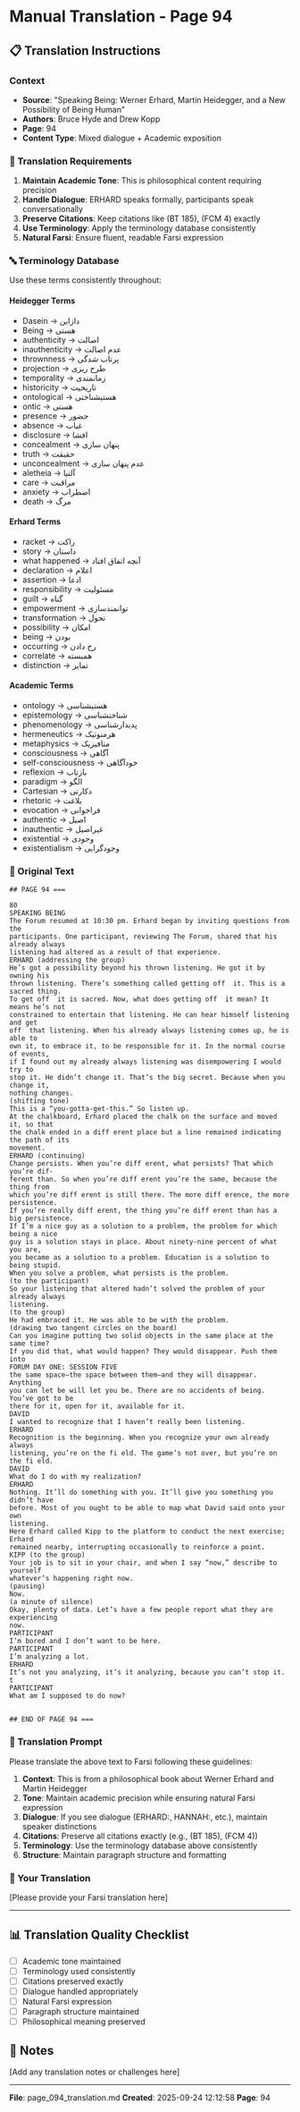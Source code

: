 # Manual Translation - Page 94

## 📋 Translation Instructions

### Context
- **Source**: "Speaking Being: Werner Erhard, Martin Heidegger, and a New Possibility of Being Human"
- **Authors**: Bruce Hyde and Drew Kopp
- **Page**: 94
- **Content Type**: Mixed dialogue + Academic exposition

### 🎯 Translation Requirements

1. **Maintain Academic Tone**: This is philosophical content requiring precision
2. **Handle Dialogue**: ERHARD speaks formally, participants speak conversationally
3. **Preserve Citations**: Keep citations like (BT 185), (FCM 4) exactly
4. **Use Terminology**: Apply the terminology database consistently
5. **Natural Farsi**: Ensure fluent, readable Farsi expression

### 🔤 Terminology Database

Use these terms consistently throughout:

#### Heidegger Terms
- Dasein → دازاین
- Being → هستی
- authenticity → اصالت
- inauthenticity → عدم اصالت
- thrownness → پرتاب شدگی
- projection → طرح ریزی
- temporality → زمانمندی
- historicity → تاریخیت
- ontological → هستیشناختی
- ontic → هستی
- presence → حضور
- absence → غیاب
- disclosure → افشا
- concealment → پنهان سازی
- truth → حقیقت
- unconcealment → عدم پنهان سازی
- aletheia → آلتیا
- care → مراقبت
- anxiety → اضطراب
- death → مرگ

#### Erhard Terms
- racket → راکت
- story → داستان
- what happened → آنچه اتفاق افتاد
- declaration → اعلام
- assertion → ادعا
- responsibility → مسئولیت
- guilt → گناه
- empowerment → توانمندسازی
- transformation → تحول
- possibility → امکان
- being → بودن
- occurring → رخ دادن
- correlate → همبسته
- distinction → تمایز

#### Academic Terms
- ontology → هستیشناسی
- epistemology → شناختشناسی
- phenomenology → پدیدارشناسی
- hermeneutics → هرمنوتیک
- metaphysics → متافیزیک
- consciousness → آگاهی
- self-consciousness → خودآگاهی
- reflexion → بازتاب
- paradigm → الگو
- Cartesian → دکارتی
- rhetoric → بلاغت
- evocation → فراخوانی
- authentic → اصیل
- inauthentic → غیراصیل
- existential → وجودی
- existentialism → وجودگرایی


### 📝 Original Text

```
## PAGE 94 ===

80
SPEAKING BEING
The Forum resumed at 10:30 pm. Erhard began by inviting questions from the
participants. One participant, reviewing The Forum, shared that his already always 
listening had altered as a result of that experience.  
ERHARD (addressing the group)
He’s got a possibility beyond his thrown listening. He got it by owning his 
thrown listening. There’s something called getting off  it. This is a sacred thing.
To get off  it is sacred. Now, what does getting off  it mean? It means he’s not 
constrained to entertain that listening. He can hear himself listening and get 
off  that listening. When his already always listening comes up, he is able to 
own it, to embrace it, to be responsible for it. In the normal course of events,
if I found out my already always listening was disempowering I would try to
stop it. He didn’t change it. That’s the big secret. Because when you change it, 
nothing changes.
(shifting tone)
This is a “you-gotta-get-this.” So listen up. 
At the chalkboard, Erhard placed the chalk on the surface and moved it, so that 
the chalk ended in a diff erent place but a line remained indicating the path of its 
movement.
ERHARD (continuing)
Change persists. When you’re diff erent, what persists? That which you’re dif-
ferent than. So when you’re diff erent you’re the same, because the thing from 
which you’re diff erent is still there. The more diff erence, the more persistence. 
If you’re really diff erent, the thing you’re diff erent than has a big persistence. 
If I’m a nice guy as a solution to a problem, the problem for which being a nice
guy is a solution stays in place. About ninety-nine percent of what you are,
you became as a solution to a problem. Education is a solution to being stupid. 
When you solve a problem, what persists is the problem.
(to the participant)
So your listening that altered hadn’t solved the problem of your already always 
listening.
(to the group)
He had embraced it. He was able to be with the problem.
(drawing two tangent circles on the board) 
Can you imagine putting two solid objects in the same place at the same time?
If you did that, what would happen? They would disappear. Push them into 
FORUM DAY ONE: SESSION FIVE
the same space—the space between them—and they will disappear. Anything 
you can let be will let you be. There are no accidents of being. You’ve got to be 
there for it, open for it, available for it.
DAVID
I wanted to recognize that I haven’t really been listening. 
ERHARD
Recognition is the beginning. When you recognize your own already always 
listening, you’re on the fi eld. The game’s not over, but you’re on the fi eld.
DAVID
What do I do with my realization?
ERHARD
Nothing. It’ll do something with you. It’ll give you something you didn’t have 
before. Most of you ought to be able to map what David said onto your own 
listening.
Here Erhard called Kipp to the platform to conduct the next exercise; Erhard 
remained nearby, interrupting occasionally to reinforce a point. 
KIPP (to the group) 
Your job is to sit in your chair, and when I say “now,” describe to yourself 
whatever’s happening right now. 
(pausing)
Now.
(a minute of silence)
Okay, plenty of data. Let’s have a few people report what they are experiencing
now.
PARTICIPANT
I’m bored and I don’t want to be here.
PARTICIPANT
I’m analyzing a lot.
ERHARD
It’s not you analyzing, it’s it analyzing, because you can’t stop it.
t
PARTICIPANT
What am I supposed to do now?


## END OF PAGE 94 ===
```

### 🤖 Translation Prompt

Please translate the above text to Farsi following these guidelines:

1. **Context**: This is from a philosophical book about Werner Erhard and Martin Heidegger
2. **Tone**: Maintain academic precision while ensuring natural Farsi expression
3. **Dialogue**: If you see dialogue (ERHARD:, HANNAH:, etc.), maintain speaker distinctions
4. **Citations**: Preserve all citations exactly (e.g., (BT 185), (FCM 4))
5. **Terminology**: Use the terminology database above consistently
6. **Structure**: Maintain paragraph structure and formatting

### 📄 Your Translation

[Please provide your Farsi translation here]

---

## 📊 Translation Quality Checklist

- [ ] Academic tone maintained
- [ ] Terminology used consistently
- [ ] Citations preserved exactly
- [ ] Dialogue handled appropriately
- [ ] Natural Farsi expression
- [ ] Paragraph structure maintained
- [ ] Philosophical meaning preserved

## 📝 Notes

[Add any translation notes or challenges here]

---

**File**: page_094_translation.md
**Created**: 2025-09-24 12:12:58
**Page**: 94
